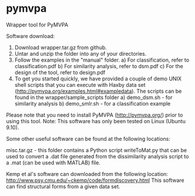 pymvpa
======

Wrapper tool for PyMVPA

Software download:
1) Download wrapper.tar.gz from github. 
2) Untar and unzip the folder into any of your directories.
3) Follow the examples in the "manual" folder.
 a) For classification, refer to classification.pdf
 b) For similarity analysis, refer to dsm.pdf
 c) For the design of the tool, refer to design.pdf
4) To get you started quickly, we have provided a couple of demo UNIX shell scripts that you can execute with Haxby data set (http://pymvpa.org/examples.html#exampledata). The scripts can be found in the wrapper/sample_scripts folder
 a) demo_dsm.sh - for similarity analysis
 b) demo_smlr.sh - for a classification example
 
Please note that you need to install PyMVPA (http://pymvpa.org/) prior to using this tool.
Note: This software has only been tested on Linux (Ubuntu 9.10).

Some other useful software can be found at the following locations:

misc.tar.gz - this folder contains a Python script writeToMat.py that can be used to convert a .dat file generated from the dissimilarity analysis script to a .mat (can be used with MATLAB) file.

Kemp et al's software can downloaded from the following location:
http://www.psy.cmu.edu/~ckemp/code/formdiscovery.html
This software can find structural forms from a given data set.
